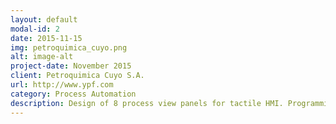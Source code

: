 ```yaml
---
layout: default
modal-id: 2
date: 2015-11-15
img: petroquimica_cuyo.png
alt: image-alt
project-date: November 2015
client: Petroquimica Cuyo S.A.
url: http://www.ypf.com
category: Process Automation
description: Design of 8 process view panels for tactile HMI. Programming of control logic & operator workplace interface. Optimization of client/server & control network.
---
```

